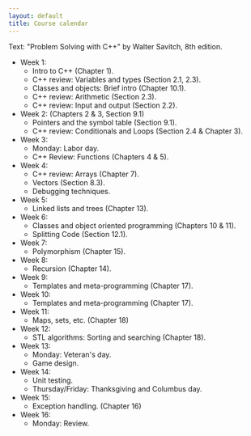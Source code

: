 ```yaml
---
layout: default
title: Course calendar
---
```


Text: "Problem Solving with C++" by Walter Savitch, 8th edition.

* Week 1:
    - Intro to C++ (Chapter 1).
    - C++ review: Variables and types (Section 2.1, 2.3).
    - Classes and objects: Brief intro (Chapter 10.1).
    - C++ review: Arithmetic (Section 2.3).
    - C++ review: Input and output (Section 2.2).
* Week 2: (Chapters 2 \& 3, Section 9.1)
    - Pointers and the symbol table (Section 9.1).
    - C++ review: Conditionals and Loops (Section 2.4 \& Chapter 3).
* Week 3: 
    - Monday: Labor day.
    - C++ Review: Functions (Chapters 4 \& 5).
* Week 4: 
    - C++ review: Arrays (Chapter 7).
    - Vectors (Section 8.3).
    - Debugging techniques.
* Week 5: 
    - Linked lists and trees (Chapter 13).
* Week 6: 
    - Classes and object oriented programming (Chapters 10 \& 11).
    - Splitting Code (Section 12.1).
* Week 7:
    - Polymorphism (Chapter 15).
* Week 8:
    - Recursion (Chapter 14).
* Week 9:
    - Templates and meta-programming  (Chapter 17).
* Week 10: 
    - Templates and meta-programming (Chapter 17).
* Week 11:
    - Maps, sets, etc. (Chapter 18)
* Week 12:
    - STL algorithms: Sorting and searching (Chapter 18).
* Week 13:
    - Monday: Veteran's day.
    - Game design.
* Week 14:
    - Unit testing.
    - Thursday/Friday: Thanksgiving and Columbus day.
* Week 15:
    - Exception handling. (Chapter 16)
* Week 16:
    - Monday: Review.
